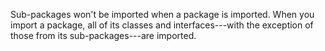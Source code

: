 Sub-packages won't be imported when a package is imported. When you
import a package, all of its classes and interfaces---with the exception
of those from its sub-packages---are imported.